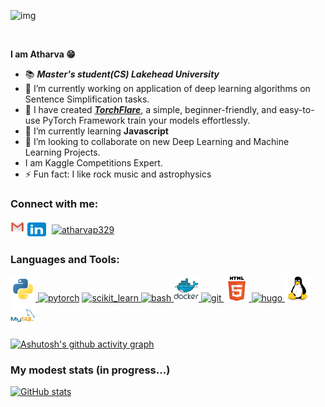 ![img](https://github.com/Atharva-Phatak/Atharva-Phatak/blob/main/images/Intro.gif)


<br />

**I am Atharva :grin:**

- :books: ***Master's student(CS) Lakehead University***
- 🔭 I’m currently working on application of deep learning algorithms on Sentence Simplification tasks.
-  :tada: I have created ***[TorchFlare](https://github.com/Atharva-Phatak/torchflare)***, a simple, beginner-friendly, and easy-to-use PyTorch Framework train your models effortlessly. 
- 🌱 I’m currently learning **Javascript**
- 👯 I’m looking to collaborate on new Deep Learning and Machine Learning Projects.
- I am Kaggle Competitions Expert.
- ⚡ Fun fact: I like rock music and astrophysics 

<h3 align="left">Connect with me:</h3>
<p align="left">
<a href="https://linkedin.com/in/atharva-phatak" target="blank"><img align="center" src="https://raw.githubusercontent.com/Atharva-Phatak/Atharva-Phatak/main/images/icons8-linkedin.svg" alt="atharva-phatak" height="30" width="40" /></a>
<a href="https://kaggle.com/atharvap329" target="blank"><img align="center" src="https://cdn.jsdelivr.net/npm/simple-icons@3.0.1/icons/kaggle.svg" alt="atharvap329" height="30" width="40" /></a>
  <a href="mailTo:athp456@gmail.com">
  <img align="left" alt="Pavan's Facebook" width="22px" src="https://raw.githubusercontent.com/Atharva-Phatak/Atharva-Phatak/main/images/icons8-gmail(1).svg" />
</a>
</p>


<h3 align="left">Languages and Tools:</h3>
<p align="left">
 <a href="https://www.python.org" target="_blank"> <img src="https://raw.githubusercontent.com/devicons/devicon/master/icons/python/python-original.svg" alt="python" width="40" height="40"/> </a> 
  <a href="https://pytorch.org/" target="_blank"> <img src="https://www.vectorlogo.zone/logos/pytorch/pytorch-icon.svg" alt="pytorch" width="40" height="40"/></a> 
  <a href="https://scikit-learn.org/" target="_blank"> <img src="https://upload.wikimedia.org/wikipedia/commons/0/05/Scikit_learn_logo_small.svg" alt="scikit_learn" width="40" height="40"/> </a> 
 <a href="https://www.gnu.org/software/bash/" target="_blank"> <img src="https://www.vectorlogo.zone/logos/gnu_bash/gnu_bash-icon.svg" alt="bash" width="40" height="40"/> </a> 
 <a href="https://www.docker.com/" target="_blank"> <img src="https://raw.githubusercontent.com/devicons/devicon/master/icons/docker/docker-original-wordmark.svg" alt="docker" width="40" height="40"/> </a> 
 <a href="https://git-scm.com/" target="_blank"> <img src="https://www.vectorlogo.zone/logos/git-scm/git-scm-icon.svg" alt="git" width="40" height="40"/> </a> 
  <a href="https://www.w3.org/html/" target="_blank"> <img src="https://raw.githubusercontent.com/devicons/devicon/master/icons/html5/html5-original-wordmark.svg" alt="html5" width="40" height="40"/> </a> 
  <a href="https://gohugo.io/" target="_blank"> <img src="https://api.iconify.design/logos-hugo.svg" alt="hugo" width="40" height="40"/> </a> 
  <a href="https://www.linux.org/" target="_blank"> <img src="https://raw.githubusercontent.com/devicons/devicon/master/icons/linux/linux-original.svg" alt="linux" width="40" height="40"/> </a> 
  <a href="https://www.mysql.com/" target="_blank"> <img src="https://raw.githubusercontent.com/devicons/devicon/master/icons/mysql/mysql-original-wordmark.svg" alt="mysql" width="40" height="40"/> </a> 
 </p>

[![Ashutosh's github activity graph](https://activity-graph.herokuapp.com/graph?username=Atharva-Phatak&theme=react-dark)](https://github.com/ashutosh00710/github-readme-activity-graph)

### My modest stats (in progress...)
[![GitHub stats](https://github-readme-stats.vercel.app/api?username=Atharva-Phatak&hide_border=true&show_icons=true&hide_title=true&theme=tokyonight&include_all_commits=true&count_private=true)](https://github.com/anuraghazra/github-readme-stats)
